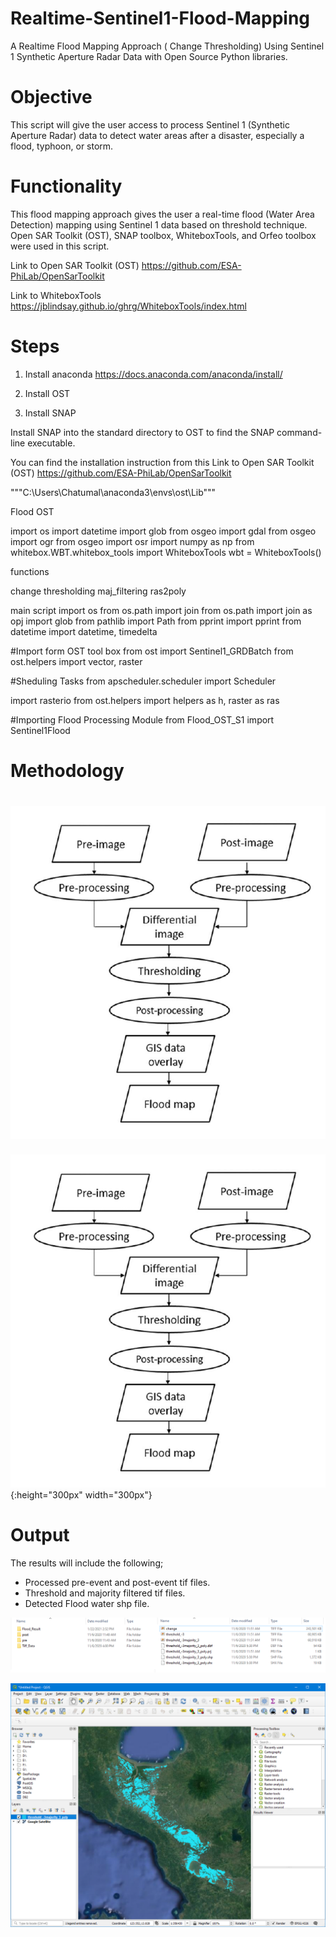 # Realtime-Sentinel1-Flood-Mapping
A Realtime Flood Mapping Approach ( Change Thresholding) Using Sentinel 1 Synthetic Aperture Radar Data with Open Source Python libraries.

# Objective 
This script will give the user access to process Sentinel 1 (Synthetic Aperture Radar) data to detect water areas after a disaster, especially a flood, typhoon, or storm.

# Functionality
This flood mapping approach gives the user a real-time flood (Water Area Detection) mapping using Sentinel 1 data based on threshold technique.
Open SAR Toolkit (OST), SNAP toolbox, WhiteboxTools, and Orfeo toolbox were used in this script.

Link to Open SAR Toolkit (OST)
https://github.com/ESA-PhiLab/OpenSarToolkit 

Link to WhiteboxTools
https://jblindsay.github.io/ghrg/WhiteboxTools/index.html

# Steps
1. Install anaconda
https://docs.anaconda.com/anaconda/install/



3. Install OST


2. Install SNAP

Install SNAP into the standard directory to OST to find the SNAP command-line executable. 



You can find the installation instruction from this Link to Open SAR Toolkit (OST)
https://github.com/ESA-PhiLab/OpenSarToolkit 

"""C:\Users\Chatumal\anaconda3\envs\ost\Lib"""

Flood OST

import os
import datetime
import glob
from osgeo import gdal
from osgeo import ogr
from osgeo import osr
import numpy as np
from whitebox.WBT.whitebox_tools import WhiteboxTools
wbt = WhiteboxTools()

functions

change
thresholding
maj_filtering
ras2poly

main script
import os
from os.path import join
from os.path import join as opj
import glob
from pathlib import Path
from pprint import pprint
from datetime import datetime, timedelta

#Import form OST tool box
from ost import Sentinel1_GRDBatch
from ost.helpers import vector, raster

#Sheduling Tasks
from apscheduler.scheduler import Scheduler

import rasterio
from ost.helpers import helpers as h, raster as ras


#Importing Flood Processing Module
from Flood_OST_S1 import Sentinel1Flood

# Methodology

# ![](Images/Method.png)
![test image size](/Images/Method.png){:height="300px" width="300px"}
# Output
The results will include the following;

* Processed pre-event and post-event tif files.
* Threshold and majority filtered tif files. 
* Detected Flood water shp file.

![](Images/Output_Structure.png)






![](Images/Flood_Result_QGIS.png)

























